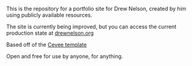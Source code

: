 This is the repository for a portfolio site for Drew Nelson, created by him using publicly available resources.

The site is currently being improved, but you can access the current production state at [drewnelson.org](https://www.drewnelson.org)

Based off of the [Cevee template](https://www.styleshout.com/free-templates/ceevee/)

Open and free for use by anyone, for anything.

